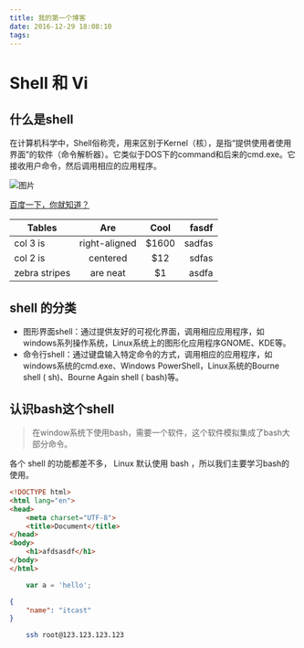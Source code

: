 ```yaml
---
title: 我的第一个博客
date: 2016-12-29 18:08:10
tags:
---
```


# Shell 和 Vi

## 什么是shell

在计算机科学中，Shell俗称壳，用来区别于Kernel（核），是指“提供使用者使用界面”的软件（命令解析器）。它类似于DOS下的command和后来的cmd.exe。它接收用户命令，然后调用相应的应用程序。

![图片](https://www.baidu.com/img/baidu_jgylogo3.gif)

[百度一下，你就知道？](http://www.baidu.com)

| Tables        | Are           | Cool  | fasdf |
| ------------- |:-------------:|:-----:|------:|
| col 3 is      | right-aligned | $1600 | sadfas|
| col 2 is      | centered      |   $12 | sdfas |
| zebra stripes | are neat      |    $1 | asdfa |

## shell 的分类

* 图形界面shell：通过提供友好的可视化界面，调用相应应用程序，如windows系列操作系统，Linux系统上的图形化应用程序GNOME、KDE等。
* 命令行shell：通过键盘输入特定命令的方式，调用相应的应用程序，如windows系统的cmd.exe、Windows PowerShell，Linux系统的Bourne shell ( sh)、Bourne Again shell ( bash)等。

## 认识bash这个shell

> 在window系统下使用bash，需要一个软件，这个软件模拟集成了bash大部分命令。

各个 shell 的功能都差不多， Linux 默认使用 bash ，所以我们主要学习bash的使用。

```html
<!DOCTYPE html>
<html lang="en">
<head>
    <meta charset="UTF-8">
    <title>Document</title>
</head>
<body>
    <h1>afdsasdf</h1>
</body>
</html>
```

```javascript
    var a = 'hello';
```

```json
{
    "name": "itcast"
}
```

```bash
    ssh root@123.123.123.123
```  